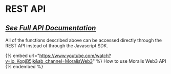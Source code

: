 # REST API

## [_**See Full API Documentation**_](https://deep-index.moralis.io/api-docs/)

All of the functions described above can be accessed directly through the REST API instead of through the Javascript SDK.

{% embed url="https://www.youtube.com/watch?v=io_KopjB5jk&ab_channel=MoralisWeb3" %}
How to use Moralis Web3 API
{% endembed %}


